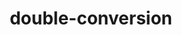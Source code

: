 ---
title: "double-conversion"
layout: cache
categories: [package, develop]
meta: {"compilers": ["gcc@=11.1.0", "gcc@=11.4.0", "gcc@=9.4.0", "msvc@=19.39.33523", "oneapi@=2024.2.1"], "num_specs": 31, "num_specs_by_stack": {"data-vis-sdk": 6, "e4s": 8, "e4s-neoverse_v1": 2, "e4s-oneapi": 8, "e4s-power": 1, "e4s-rocm-external": 4, "hep": 4, "root": 31, "windows-vis": 2}, "oss": ["ubuntu20.04", "ubuntu22.04", "windows10.0.20348"], "platforms": ["linux", "windows"], "stacks": ["data-vis-sdk", "e4s", "e4s-neoverse_v1", "e4s-oneapi", "e4s-power", "e4s-rocm-external", "hep", "root", "windows-vis"], "targets": ["neoverse_v1", "ppc64le", "x86_64", "x86_64_v3"], "versions": ["3.3.0"]}
spec_details: [{"compiler": "gcc@=9.4.0", "hash": "ufl3nsjaigdeyiqsbro2d2hshq4nnjqv", "os": "ubuntu20.04", "platform": "linux", "size": "-", "stacks": ["e4s-power", "root"], "tarball": "https://binaries.spack.io/develop/build_cache/linux-ubuntu20.04-ppc64le/gcc-9.4.0/double-conversion-3.3.0/linux-ubuntu20.04-ppc64le-gcc-9.4.0-double-conversion-3.3.0-ufl3nsjaigdeyiqsbro2d2hshq4nnjqv.spack", "target": "ppc64le", "variants": ["build_system=cmake", "build_type=Release", "generator=make", "~ipo"], "versions": ["3.3.0"]}, {"compiler": "gcc@=11.1.0", "hash": "2mgpv4pd7easquwzryc4dlopdts42hj4", "os": "ubuntu20.04", "platform": "linux", "size": "-", "stacks": ["data-vis-sdk", "root"], "tarball": "https://binaries.spack.io/develop/build_cache/linux-ubuntu20.04-x86_64_v3/gcc-11.1.0/double-conversion-3.3.0/linux-ubuntu20.04-x86_64_v3-gcc-11.1.0-double-conversion-3.3.0-2mgpv4pd7easquwzryc4dlopdts42hj4.spack", "target": "x86_64_v3", "variants": ["build_system=cmake", "build_type=Release", "generator=make", "~ipo"], "versions": ["3.3.0"]}, {"compiler": "gcc@=11.1.0", "hash": "jaetszuvfa4oeemjlutgifz7eprdha6p", "os": "ubuntu20.04", "platform": "linux", "size": "-", "stacks": ["data-vis-sdk", "root"], "tarball": "https://binaries.spack.io/develop/build_cache/linux-ubuntu20.04-x86_64_v3/gcc-11.1.0/double-conversion-3.3.0/linux-ubuntu20.04-x86_64_v3-gcc-11.1.0-double-conversion-3.3.0-jaetszuvfa4oeemjlutgifz7eprdha6p.spack", "target": "x86_64_v3", "variants": ["build_system=cmake", "build_type=Release", "generator=make", "~ipo"], "versions": ["3.3.0"]}, {"compiler": "gcc@=11.1.0", "hash": "pjrwr33jy4j7hdj76rgsrhvbiz4wkc4z", "os": "ubuntu20.04", "platform": "linux", "size": "-", "stacks": ["data-vis-sdk", "root"], "tarball": "https://binaries.spack.io/develop/build_cache/linux-ubuntu20.04-x86_64_v3/gcc-11.1.0/double-conversion-3.3.0/linux-ubuntu20.04-x86_64_v3-gcc-11.1.0-double-conversion-3.3.0-pjrwr33jy4j7hdj76rgsrhvbiz4wkc4z.spack", "target": "x86_64_v3", "variants": ["build_system=cmake", "build_type=Release", "generator=make", "~ipo"], "versions": ["3.3.0"]}, {"compiler": "gcc@=11.1.0", "hash": "tqpkah72jzsqz5uh7zzpm46bwrp3ag7g", "os": "ubuntu20.04", "platform": "linux", "size": "-", "stacks": ["data-vis-sdk", "root"], "tarball": "https://binaries.spack.io/develop/build_cache/linux-ubuntu20.04-x86_64_v3/gcc-11.1.0/double-conversion-3.3.0/linux-ubuntu20.04-x86_64_v3-gcc-11.1.0-double-conversion-3.3.0-tqpkah72jzsqz5uh7zzpm46bwrp3ag7g.spack", "target": "x86_64_v3", "variants": ["build_system=cmake", "build_type=Release", "generator=make", "~ipo"], "versions": ["3.3.0"]}, {"compiler": "gcc@=11.1.0", "hash": "wrytk75premwxaqiubuj4umiqwbyqf2j", "os": "ubuntu20.04", "platform": "linux", "size": "-", "stacks": ["data-vis-sdk", "root"], "tarball": "https://binaries.spack.io/develop/build_cache/linux-ubuntu20.04-x86_64_v3/gcc-11.1.0/double-conversion-3.3.0/linux-ubuntu20.04-x86_64_v3-gcc-11.1.0-double-conversion-3.3.0-wrytk75premwxaqiubuj4umiqwbyqf2j.spack", "target": "x86_64_v3", "variants": ["build_system=cmake", "build_type=Release", "generator=make", "~ipo"], "versions": ["3.3.0"]}, {"compiler": "gcc@=11.1.0", "hash": "x47qb3uewo7i2gfkhc6ycszqadhd5ljb", "os": "ubuntu20.04", "platform": "linux", "size": "-", "stacks": ["data-vis-sdk", "root"], "tarball": "https://binaries.spack.io/develop/build_cache/linux-ubuntu20.04-x86_64_v3/gcc-11.1.0/double-conversion-3.3.0/linux-ubuntu20.04-x86_64_v3-gcc-11.1.0-double-conversion-3.3.0-x47qb3uewo7i2gfkhc6ycszqadhd5ljb.spack", "target": "x86_64_v3", "variants": ["build_system=cmake", "build_type=Release", "generator=make", "~ipo"], "versions": ["3.3.0"]}, {"compiler": "gcc@=11.4.0", "hash": "6adedkrnrwr3thbabn2p2bmrqpn2enmy", "os": "ubuntu22.04", "platform": "linux", "size": "-", "stacks": ["e4s-neoverse_v1", "root"], "tarball": "https://binaries.spack.io/develop/build_cache/linux-ubuntu22.04-neoverse_v1/gcc-11.4.0/double-conversion-3.3.0/linux-ubuntu22.04-neoverse_v1-gcc-11.4.0-double-conversion-3.3.0-6adedkrnrwr3thbabn2p2bmrqpn2enmy.spack", "target": "neoverse_v1", "variants": ["build_system=cmake", "build_type=Release", "generator=make", "~ipo"], "versions": ["3.3.0"]}, {"compiler": "gcc@=11.4.0", "hash": "d4coxoiutrp2yaujgbvag4upm4rdl4dh", "os": "ubuntu22.04", "platform": "linux", "size": "-", "stacks": ["e4s-neoverse_v1", "root"], "tarball": "https://binaries.spack.io/develop/build_cache/linux-ubuntu22.04-neoverse_v1/gcc-11.4.0/double-conversion-3.3.0/linux-ubuntu22.04-neoverse_v1-gcc-11.4.0-double-conversion-3.3.0-d4coxoiutrp2yaujgbvag4upm4rdl4dh.spack", "target": "neoverse_v1", "variants": ["build_system=cmake", "build_type=Release", "generator=make", "~ipo"], "versions": ["3.3.0"]}, {"compiler": "gcc@=11.4.0", "hash": "zlitoiwibrco52iqwro3xnqkt7zvrsl2", "os": "ubuntu22.04", "platform": "linux", "size": "-", "stacks": ["hep", "root"], "tarball": "https://binaries.spack.io/develop/build_cache/linux-ubuntu22.04-x86_64_v3/gcc-11.4.0/double-conversion-3.3.0/linux-ubuntu22.04-x86_64_v3-gcc-11.4.0-double-conversion-3.3.0-zlitoiwibrco52iqwro3xnqkt7zvrsl2.spack", "target": "x86_64_v3", "variants": ["build_system=cmake", "build_type=Release", "generator=make", "~ipo"], "versions": ["3.3.0"]}, {"compiler": "gcc@=11.4.0", "hash": "lani674bepkvddctmp4lfqqwbfbil7wl", "os": "ubuntu22.04", "platform": "linux", "size": "-", "stacks": ["hep", "root"], "tarball": "https://binaries.spack.io/develop/build_cache/linux-ubuntu22.04-x86_64_v3/gcc-11.4.0/double-conversion-3.3.0/linux-ubuntu22.04-x86_64_v3-gcc-11.4.0-double-conversion-3.3.0-lani674bepkvddctmp4lfqqwbfbil7wl.spack", "target": "x86_64_v3", "variants": ["build_system=cmake", "build_type=Release", "generator=make", "~ipo"], "versions": ["3.3.0"]}, {"compiler": "gcc@=11.4.0", "hash": "i7gm4ylsxz72moqtstppg63sz25mqz45", "os": "ubuntu22.04", "platform": "linux", "size": "-", "stacks": ["hep", "root"], "tarball": "https://binaries.spack.io/develop/build_cache/linux-ubuntu22.04-x86_64_v3/gcc-11.4.0/double-conversion-3.3.0/linux-ubuntu22.04-x86_64_v3-gcc-11.4.0-double-conversion-3.3.0-i7gm4ylsxz72moqtstppg63sz25mqz45.spack", "target": "x86_64_v3", "variants": ["build_system=cmake", "build_type=Release", "generator=make", "~ipo"], "versions": ["3.3.0"]}, {"compiler": "gcc@=11.4.0", "hash": "vngdqktytep5z4pr56jawxk4h3y6ud6l", "os": "ubuntu22.04", "platform": "linux", "size": "-", "stacks": ["hep", "root"], "tarball": "https://binaries.spack.io/develop/build_cache/linux-ubuntu22.04-x86_64_v3/gcc-11.4.0/double-conversion-3.3.0/linux-ubuntu22.04-x86_64_v3-gcc-11.4.0-double-conversion-3.3.0-vngdqktytep5z4pr56jawxk4h3y6ud6l.spack", "target": "x86_64_v3", "variants": ["build_system=cmake", "build_type=Release", "generator=make", "~ipo"], "versions": ["3.3.0"]}, {"compiler": "gcc@=11.4.0", "hash": "tyf2fvagszh4hekhxi2ohx4hja6gpzxu", "os": "ubuntu22.04", "platform": "linux", "size": "-", "stacks": ["e4s", "root"], "tarball": "https://binaries.spack.io/develop/build_cache/linux-ubuntu22.04-x86_64_v3/gcc-11.4.0/double-conversion-3.3.0/linux-ubuntu22.04-x86_64_v3-gcc-11.4.0-double-conversion-3.3.0-tyf2fvagszh4hekhxi2ohx4hja6gpzxu.spack", "target": "x86_64_v3", "variants": ["build_system=cmake", "build_type=Release", "generator=make", "~ipo"], "versions": ["3.3.0"]}, {"compiler": "gcc@=11.4.0", "hash": "hrag3vimg5hqbswo2atymf2k6yhzwvkw", "os": "ubuntu22.04", "platform": "linux", "size": "-", "stacks": ["e4s", "root"], "tarball": "https://binaries.spack.io/develop/build_cache/linux-ubuntu22.04-x86_64_v3/gcc-11.4.0/double-conversion-3.3.0/linux-ubuntu22.04-x86_64_v3-gcc-11.4.0-double-conversion-3.3.0-hrag3vimg5hqbswo2atymf2k6yhzwvkw.spack", "target": "x86_64_v3", "variants": ["build_system=cmake", "build_type=Release", "generator=make", "~ipo"], "versions": ["3.3.0"]}, {"compiler": "gcc@=11.4.0", "hash": "oe26ct5d55v7lgmsqcr2vgbpwqcccrcc", "os": "ubuntu22.04", "platform": "linux", "size": "-", "stacks": ["e4s", "root"], "tarball": "https://binaries.spack.io/develop/build_cache/linux-ubuntu22.04-x86_64_v3/gcc-11.4.0/double-conversion-3.3.0/linux-ubuntu22.04-x86_64_v3-gcc-11.4.0-double-conversion-3.3.0-oe26ct5d55v7lgmsqcr2vgbpwqcccrcc.spack", "target": "x86_64_v3", "variants": ["build_system=cmake", "build_type=Release", "generator=make", "~ipo"], "versions": ["3.3.0"]}, {"compiler": "gcc@=11.4.0", "hash": "74iwpkkpqxkrehi5ypgdgshqng3cv3qz", "os": "ubuntu22.04", "platform": "linux", "size": "-", "stacks": ["e4s", "root"], "tarball": "https://binaries.spack.io/develop/build_cache/linux-ubuntu22.04-x86_64_v3/gcc-11.4.0/double-conversion-3.3.0/linux-ubuntu22.04-x86_64_v3-gcc-11.4.0-double-conversion-3.3.0-74iwpkkpqxkrehi5ypgdgshqng3cv3qz.spack", "target": "x86_64_v3", "variants": ["build_system=cmake", "build_type=Release", "generator=make", "~ipo"], "versions": ["3.3.0"]}, {"compiler": "gcc@=11.4.0", "hash": "e2asnfujce5zubbinyjptk5ubkdefyb3", "os": "ubuntu22.04", "platform": "linux", "size": "-", "stacks": ["e4s", "e4s-rocm-external", "root"], "tarball": "https://binaries.spack.io/develop/build_cache/linux-ubuntu22.04-x86_64_v3/gcc-11.4.0/double-conversion-3.3.0/linux-ubuntu22.04-x86_64_v3-gcc-11.4.0-double-conversion-3.3.0-e2asnfujce5zubbinyjptk5ubkdefyb3.spack", "target": "x86_64_v3", "variants": ["build_system=cmake", "build_type=Release", "generator=make", "~ipo"], "versions": ["3.3.0"]}, {"compiler": "gcc@=11.4.0", "hash": "hcc4jp4okno3eay5w3ja2bwsn2e2mqyn", "os": "ubuntu22.04", "platform": "linux", "size": "-", "stacks": ["e4s", "e4s-rocm-external", "root"], "tarball": "https://binaries.spack.io/develop/build_cache/linux-ubuntu22.04-x86_64_v3/gcc-11.4.0/double-conversion-3.3.0/linux-ubuntu22.04-x86_64_v3-gcc-11.4.0-double-conversion-3.3.0-hcc4jp4okno3eay5w3ja2bwsn2e2mqyn.spack", "target": "x86_64_v3", "variants": ["build_system=cmake", "build_type=Release", "generator=make", "~ipo"], "versions": ["3.3.0"]}, {"compiler": "gcc@=11.4.0", "hash": "rqel24ajyqarmveztstup7hssvxhz2jg", "os": "ubuntu22.04", "platform": "linux", "size": "-", "stacks": ["e4s", "e4s-rocm-external", "root"], "tarball": "https://binaries.spack.io/develop/build_cache/linux-ubuntu22.04-x86_64_v3/gcc-11.4.0/double-conversion-3.3.0/linux-ubuntu22.04-x86_64_v3-gcc-11.4.0-double-conversion-3.3.0-rqel24ajyqarmveztstup7hssvxhz2jg.spack", "target": "x86_64_v3", "variants": ["build_system=cmake", "build_type=Release", "generator=make", "~ipo"], "versions": ["3.3.0"]}, {"compiler": "gcc@=11.4.0", "hash": "zsgw6hc46ozsjwm232amqgwrru32h5h7", "os": "ubuntu22.04", "platform": "linux", "size": "-", "stacks": ["e4s", "e4s-rocm-external", "root"], "tarball": "https://binaries.spack.io/develop/build_cache/linux-ubuntu22.04-x86_64_v3/gcc-11.4.0/double-conversion-3.3.0/linux-ubuntu22.04-x86_64_v3-gcc-11.4.0-double-conversion-3.3.0-zsgw6hc46ozsjwm232amqgwrru32h5h7.spack", "target": "x86_64_v3", "variants": ["build_system=cmake", "build_type=Release", "generator=make", "~ipo"], "versions": ["3.3.0"]}, {"compiler": "oneapi@=2024.2.1", "hash": "2r2yepbmpqjqsr7olbrlzu4bfbkf2lg5", "os": "ubuntu22.04", "platform": "linux", "size": "-", "stacks": ["e4s-oneapi", "root"], "tarball": "https://binaries.spack.io/develop/build_cache/linux-ubuntu22.04-x86_64_v3/oneapi-2024.2.1/double-conversion-3.3.0/linux-ubuntu22.04-x86_64_v3-oneapi-2024.2.1-double-conversion-3.3.0-2r2yepbmpqjqsr7olbrlzu4bfbkf2lg5.spack", "target": "x86_64_v3", "variants": ["build_system=cmake", "build_type=Release", "generator=make", "~ipo"], "versions": ["3.3.0"]}, {"compiler": "oneapi@=2024.2.1", "hash": "45p2di4pgvkmsh3jfcabr3n743m4dl7l", "os": "ubuntu22.04", "platform": "linux", "size": "-", "stacks": ["e4s-oneapi", "root"], "tarball": "https://binaries.spack.io/develop/build_cache/linux-ubuntu22.04-x86_64_v3/oneapi-2024.2.1/double-conversion-3.3.0/linux-ubuntu22.04-x86_64_v3-oneapi-2024.2.1-double-conversion-3.3.0-45p2di4pgvkmsh3jfcabr3n743m4dl7l.spack", "target": "x86_64_v3", "variants": ["build_system=cmake", "build_type=Release", "generator=make", "~ipo"], "versions": ["3.3.0"]}, {"compiler": "oneapi@=2024.2.1", "hash": "fzhufzz5nad5rjhwkzcvbbjp5jmivi45", "os": "ubuntu22.04", "platform": "linux", "size": "-", "stacks": ["e4s-oneapi", "root"], "tarball": "https://binaries.spack.io/develop/build_cache/linux-ubuntu22.04-x86_64_v3/oneapi-2024.2.1/double-conversion-3.3.0/linux-ubuntu22.04-x86_64_v3-oneapi-2024.2.1-double-conversion-3.3.0-fzhufzz5nad5rjhwkzcvbbjp5jmivi45.spack", "target": "x86_64_v3", "variants": ["build_system=cmake", "build_type=Release", "generator=make", "~ipo"], "versions": ["3.3.0"]}, {"compiler": "oneapi@=2024.2.1", "hash": "gajev4ysiz7cxsag6jwwj62d3vihszzy", "os": "ubuntu22.04", "platform": "linux", "size": "-", "stacks": ["e4s-oneapi", "root"], "tarball": "https://binaries.spack.io/develop/build_cache/linux-ubuntu22.04-x86_64_v3/oneapi-2024.2.1/double-conversion-3.3.0/linux-ubuntu22.04-x86_64_v3-oneapi-2024.2.1-double-conversion-3.3.0-gajev4ysiz7cxsag6jwwj62d3vihszzy.spack", "target": "x86_64_v3", "variants": ["build_system=cmake", "build_type=Release", "generator=make", "~ipo"], "versions": ["3.3.0"]}, {"compiler": "oneapi@=2024.2.1", "hash": "hrmfalvttjztq72t7mqos44tpi5qepxo", "os": "ubuntu22.04", "platform": "linux", "size": "-", "stacks": ["e4s-oneapi", "root"], "tarball": "https://binaries.spack.io/develop/build_cache/linux-ubuntu22.04-x86_64_v3/oneapi-2024.2.1/double-conversion-3.3.0/linux-ubuntu22.04-x86_64_v3-oneapi-2024.2.1-double-conversion-3.3.0-hrmfalvttjztq72t7mqos44tpi5qepxo.spack", "target": "x86_64_v3", "variants": ["build_system=cmake", "build_type=Release", "generator=make", "~ipo"], "versions": ["3.3.0"]}, {"compiler": "oneapi@=2024.2.1", "hash": "keeyy5yph7ubalwv5kow2uloutxqqruu", "os": "ubuntu22.04", "platform": "linux", "size": "-", "stacks": ["e4s-oneapi", "root"], "tarball": "https://binaries.spack.io/develop/build_cache/linux-ubuntu22.04-x86_64_v3/oneapi-2024.2.1/double-conversion-3.3.0/linux-ubuntu22.04-x86_64_v3-oneapi-2024.2.1-double-conversion-3.3.0-keeyy5yph7ubalwv5kow2uloutxqqruu.spack", "target": "x86_64_v3", "variants": ["build_system=cmake", "build_type=Release", "generator=make", "~ipo"], "versions": ["3.3.0"]}, {"compiler": "oneapi@=2024.2.1", "hash": "piy7dlby7gwnshyq7xanxsmirbqhiq5h", "os": "ubuntu22.04", "platform": "linux", "size": "-", "stacks": ["e4s-oneapi", "root"], "tarball": "https://binaries.spack.io/develop/build_cache/linux-ubuntu22.04-x86_64_v3/oneapi-2024.2.1/double-conversion-3.3.0/linux-ubuntu22.04-x86_64_v3-oneapi-2024.2.1-double-conversion-3.3.0-piy7dlby7gwnshyq7xanxsmirbqhiq5h.spack", "target": "x86_64_v3", "variants": ["build_system=cmake", "build_type=Release", "generator=make", "~ipo"], "versions": ["3.3.0"]}, {"compiler": "oneapi@=2024.2.1", "hash": "ypv2adwvki5g3foblno46xw2r2xqtyyy", "os": "ubuntu22.04", "platform": "linux", "size": "-", "stacks": ["e4s-oneapi", "root"], "tarball": "https://binaries.spack.io/develop/build_cache/linux-ubuntu22.04-x86_64_v3/oneapi-2024.2.1/double-conversion-3.3.0/linux-ubuntu22.04-x86_64_v3-oneapi-2024.2.1-double-conversion-3.3.0-ypv2adwvki5g3foblno46xw2r2xqtyyy.spack", "target": "x86_64_v3", "variants": ["build_system=cmake", "build_type=Release", "generator=make", "~ipo"], "versions": ["3.3.0"]}, {"compiler": "msvc@=19.39.33523", "hash": "6dupnwidgwubgcrsemcrnn763bzcwag5", "os": "windows10.0.20348", "platform": "windows", "size": "-", "stacks": ["root", "windows-vis"], "tarball": "https://binaries.spack.io/develop/build_cache/windows-windows10.0.20348-x86_64/msvc-19.39.33523/double-conversion-3.3.0/windows-windows10.0.20348-x86_64-msvc-19.39.33523-double-conversion-3.3.0-6dupnwidgwubgcrsemcrnn763bzcwag5.spack", "target": "x86_64", "variants": ["build_system=cmake", "build_type=Release", "generator=ninja", "~ipo"], "versions": ["3.3.0"]}, {"compiler": "msvc@=19.39.33523", "hash": "d6zspjbtjdfow7bwnjxsa2vfqtvagc4b", "os": "windows10.0.20348", "platform": "windows", "size": "-", "stacks": ["root", "windows-vis"], "tarball": "https://binaries.spack.io/develop/build_cache/windows-windows10.0.20348-x86_64/msvc-19.39.33523/double-conversion-3.3.0/windows-windows10.0.20348-x86_64-msvc-19.39.33523-double-conversion-3.3.0-d6zspjbtjdfow7bwnjxsa2vfqtvagc4b.spack", "target": "x86_64", "variants": ["build_system=cmake", "build_type=Release", "generator=ninja", "~ipo"], "versions": ["3.3.0"]}]
---